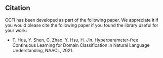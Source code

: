 ## Citation
CCFI has been developed as part of the following paper. We appreciate it if you would please cite the following paper if you found the library useful for your work:

* T. Hua, Y. Shen, C. Zhao, Y. Hsu, H. Jin. Hyperparameter-free Continuous Learning for Domain Classification in Natural Language Understanding, NAACL, 2021.
